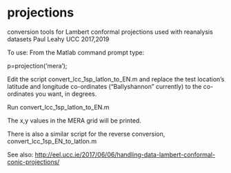 # projections
conversion tools for Lambert conformal projections used with reanalysis datasets
Paul Leahy UCC 2017,2019

To use:
From the Matlab command prompt type:

p=projection(‘mera’);

Edit the script convert_lcc_1sp_latlon_to_EN.m and replace the test location’s latitude and longitude co-ordinates  (“Ballyshannon” currently) to the co-ordinates you want, in degrees.

Run convert_lcc_1sp_latlon_to_EN.m

The x,y values in the MERA grid will be printed.

There is also a similar script for the reverse conversion, convert_lcc_1sp_EN_to_latlon.m

See also:
http://eel.ucc.ie/2017/06/06/handling-data-lambert-conformal-conic-projections/

